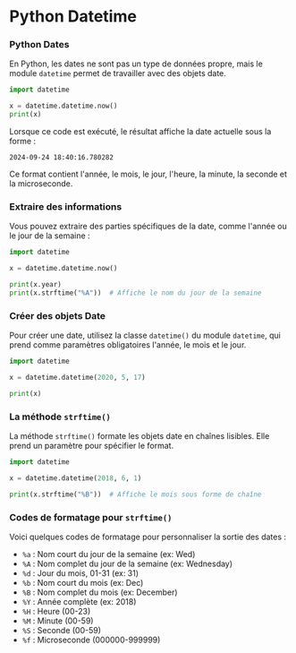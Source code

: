 # Python Datetime

### Python Dates
En Python, les dates ne sont pas un type de données propre, mais le module `datetime` permet de travailler avec des objets date.

```python
import datetime

x = datetime.datetime.now()
print(x)
```

Lorsque ce code est exécuté, le résultat affiche la date actuelle sous la forme :

```
2024-09-24 18:40:16.780282
```

Ce format contient l'année, le mois, le jour, l'heure, la minute, la seconde et la microseconde.

### Extraire des informations
Vous pouvez extraire des parties spécifiques de la date, comme l'année ou le jour de la semaine :

```python
import datetime

x = datetime.datetime.now()

print(x.year)
print(x.strftime("%A"))  # Affiche le nom du jour de la semaine
```

### Créer des objets Date
Pour créer une date, utilisez la classe `datetime()` du module `datetime`, qui prend comme paramètres obligatoires l'année, le mois et le jour.

```python
import datetime

x = datetime.datetime(2020, 5, 17)

print(x)
```

### La méthode `strftime()`
La méthode `strftime()` formate les objets date en chaînes lisibles. Elle prend un paramètre pour spécifier le format.

```python
import datetime

x = datetime.datetime(2018, 6, 1)

print(x.strftime("%B"))  # Affiche le mois sous forme de chaîne
```

### Codes de formatage pour `strftime()`
Voici quelques codes de formatage pour personnaliser la sortie des dates :

- `%a` : Nom court du jour de la semaine (ex: Wed)
- `%A` : Nom complet du jour de la semaine (ex: Wednesday)
- `%d` : Jour du mois, 01-31 (ex: 31)
- `%b` : Nom court du mois (ex: Dec)
- `%B` : Nom complet du mois (ex: December)
- `%Y` : Année complète (ex: 2018)
- `%H` : Heure (00-23)
- `%M` : Minute (00-59)
- `%S` : Seconde (00-59)
- `%f` : Microseconde (000000-999999)
